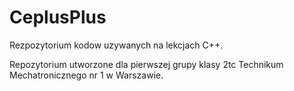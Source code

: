 # CeplusPlus
Rezpozytorium kodow uzywanych na lekcjach C++.

Repozytorium utworzone dla pierwszej grupy klasy 2tc Technikum Mechatronicznego nr 1 w Warszawie.
